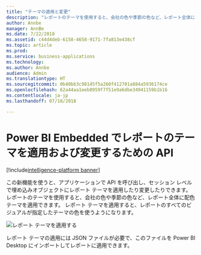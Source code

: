 ```yaml
---
title: "テーマの適用と変更"
description: "レポートのテーマを使用すると、会社の色や季節の色など、レポート全体に配色テーマを適用できます。"
author: Annbe
manager: AnnBe
ms.date: 7/22/2018
ms.assetid: c44d4deb-6158-4658-9171-7fa813e438cf
ms.topic: article
ms.prod: 
ms.service: business-applications
ms.technology: 
ms.author: Annbe
audience: Admin
ms.translationtype: HT
ms.sourcegitcommit: 0b40bb3c98145f5a260f412701a884a5936174ce
ms.openlocfilehash: 62a44aa1eeb8959f7f51e9a6dbe34941159b1b16
ms.contentlocale: ja-jp
ms.lasthandoff: 07/18/2018

---
```

# <a name="api-to-apply-and-change-report-themes-in-power-bi-embedded"></a>Power BI Embedded でレポートのテーマを適用および変更するための API

[!include[intelligence-platform banner](../../includes/intelligence-platform.md)]




この新機能を使うと、アプリケーションで API を呼び出し、セッション レベルで埋め込みオブジェクトにレポート テーマを適用したり変更したりできます。 レポートのテーマを使用すると、会社の色や季節の色など、レポート全体に配色テーマを適用できます。 レポート テーマを適用すると、レポートのすべてのビジュアルが指定したテーマの色を使うようになります。

![](media/apply-change-themes-1.png "レポート テーマを適用する")
<!-- picture -->


レポート テーマの適用には JSON ファイルが必要で、このファイルを Power BI Desktop にインポートしてレポートに適用できます。 

